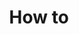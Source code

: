 ---
# Accomplishments widget.
widget: "howto"  # Widget name:  common, howto perspective, reading, cd-with-jenkins-and-docker  etc
headless: true  # This file represents a page section.
active: true  # Activate this widget? true/false
weight: 3 # Order that this section will appear.
title: "How to "
subtitle: ""

# Date format
date_format: "Jan 2006"

# Accomplishments.
#   Add/remove as many `[[item]]` blocks below as you like.
#   `title`, `organization` and `date_start` are the required parameters.
#   Leave other parameters empty if not required.
#   Begin/end multi-line descriptions with 3 quotes `"""`.
item:
smallItem: 
 - title: "How to Migrate From Vanilla Kubernetes to Istio Service Mesh"
   summary: "medium.com"
   linkText: ""
   linkUrl: "https://medium.com/faun/how-to-migrate-from-vanilla-kubernetes-to-istio-service-mesh-ac41b17ad724"
   openNewWindow: 
   image: "https://res.cloudinary.com/agile-seo/image/fetch/w_62,dpr_1.0,d_blank_am8gzx.png/https%3A%2F%2Flogo.clearbit.com%2Fmedium.com%3Fsize%3D250" 
 - title: "Get Started with Istio and Kubernetes"
   summary: "katacoda.com"
   linkText: ""
   linkUrl: "https://www.katacoda.com/courses/istio/deploy-istio-on-kubernetes"
   openNewWindow: 
   image: "https://res.cloudinary.com/agile-seo/image/fetch/w_62,dpr_1.0,d_blank_am8gzx.png/https%3A%2F%2Flogo.clearbit.com%2Fkatacoda.com%3Fsize%3D250" 
 - title: "Easy Microservices With Kubernetes and Istio"
   summary: "dev.to"
   linkText: ""
   linkUrl: "https://dev.to/sendilkumarn/easy-microservices-with-kubernetes-and-istio-3nl3"
   openNewWindow: 
   image: "https://res.cloudinary.com/agile-seo/image/fetch/w_62,dpr_1.0,d_blank_am8gzx.png/https%3A%2F%2Flogo.clearbit.com%2Fdev.to%3Fsize%3D250" 
 - title: "Connecting and Managing Microservices with Istio on Kubernetes"
   summary: "redhat.com"
   linkText: ""
   linkUrl: "https://www.redhat.com/en/blog/connecting-and-managing-microservices-istio-10-kubernetes"
   openNewWindow: 
   image: "https://res.cloudinary.com/agile-seo/image/fetch/w_62,dpr_1.0,d_blank_am8gzx.png/https%3A%2F%2Flogo.clearbit.com%2Fredhat.com%3Fsize%3D250" 
 - title: "Istio Service Mesh: The Step by Step Guide"
   summary: "itnext.io"
   linkText: ""
   linkUrl: "https://itnext.io/istio-service-mesh-the-step-by-step-guide-adf6da18bb9a"
   openNewWindow: 
   image: "https://res.cloudinary.com/agile-seo/image/fetch/w_62,dpr_1.0,d_blank_am8gzx.png/https%3A%2F%2Flogo.clearbit.com%2Fitnext.io%3Fsize%3D250" 
 - title: "Istio Circuit Breaker: How to Handle (Pool) Ejection"
   summary: "developers.redhat.com"
   linkText: ""
   linkUrl: "https://developers.redhat.com/blog/2018/03/20/istio-circuit-breaker-pool-ejection/"
   openNewWindow: 
   image: "https://res.cloudinary.com/agile-seo/image/fetch/w_62,dpr_1.0,d_blank_am8gzx.png/https%3A%2F%2Flogo.clearbit.com%2Fdevelopers.redhat.com%3Fsize%3D250" 
 - title: "Managing Microservices with the Istio Service Mesh"
   summary: "kubernetes.io"
   linkText: ""
   linkUrl: "https://kubernetes.io/blog/2017/05/managing-microservices-with-istio-service-mesh/"
   openNewWindow: 
   image: "https://res.cloudinary.com/agile-seo/image/fetch/w_62,dpr_1.0,d_blank_am8gzx.png/https%3A%2F%2Flogo.clearbit.com%2Fkubernetes.io%3Fsize%3D250" 
 - title: "Istio Route Rules: Telling Service Requests Where to Go"
   summary: "developers.redhat.com"
   linkText: ""
   linkUrl: "https://developers.redhat.com/blog/2018/03/13/istio-route-rules-service-requests/"
   openNewWindow: 
   image: "https://res.cloudinary.com/agile-seo/image/fetch/w_62,dpr_1.0,d_blank_am8gzx.png/https%3A%2F%2Flogo.clearbit.com%2Fdevelopers.redhat.com%3Fsize%3D250" 
---